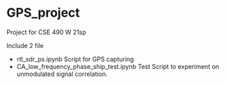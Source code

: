 # GPS_project
Project for CSE 490 W 21sp

Include 2 file

- rtl_sdr_ps.ipynb Script for GPS capturing
- CA_low_frequency_phase_ship_test.ipynb Test Script to experiment on unmodulated signal correlation.
